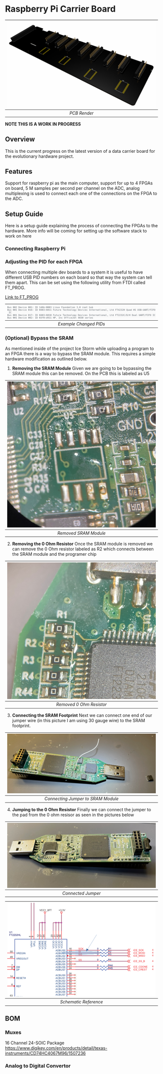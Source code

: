 # Raspberry Pi Carrier Board

| ![PCBRende:r](CarrierBoard/V1.png) | 
|:--:| 
| *PCB Render* |

**NOTE THIS IS A WORK IN PROGRESS**

## Overview
This is the current progress on the latest version of a data carrier board for the evolutionary hardware project.

## Features
Support for raspberry pi as the main computer, support for up to 4 FPGAs on board, 5 M samples per second per channel on the ADC, analog multiplexing is used to connect each one of the connections on the FPGA to the ADC. 


## Setup Guide
Here is a setup guide explaining the process of connecting the FPGAs to the hardware. More info will be coming for setting up the software stack to work on here

### Connecting Raspberry Pi


### Adjusting the PID for each FPGA
When connecting multiple dev boards to a system it is useful to have different USB PID numbers on each board so that way the system can tell them apart. This can be set using the following utility from FTDI called FT_PROG.

[Link to FT_PROG](https://ftdichip.com/utilities/)


| ![PCBRende:r](Images/ExamplePID.png) | 
|:--:| 
| *Example Changed PIDs* |



### (Optional) Bypass the SRAM
As mentioned inside of the project Ice Storm while uploading a program to an FPGA there is a way to bypass the SRAM module. This requires a simple hardware modification as outlined below. 


1. **Removing the SRAM Module**
   Given we are going to be bypassing the SRAM module this can be removed. On the PCB this is labeled as U5

| ![PCBRende:r](Images/RemovedSRAM.png) | 
|:--:| 
| *Removed SRAM Module* |



2. **Removing the 0 Ohm Resistor** 
   Once the SRAM module is removed we can remove the 0 Ohm resistor labeled as R2 which connects between the SRAM module and the programer chip

| ![PCBRende:r](Images/0OhmResistor.png) | 
|:--:| 
| *Removed 0 Ohm Resistor* |

   
3. **Connecting the SRAM Footprint**
   Next we can connect one end of our jumper wire (in this picture I am using 30 gauge wire) to the SRAM footprint. 

| ![PCBRende:r](Images/ConnectingJumperToSRAM.png) | 
|:--:| 
| *Connecting Jumper to SRAM Module* |


4. **Jumping to the 0 Ohm Resistor**
   Finally we can connect the jumper to the pad from the 0 ohm resisor as seen in the pictures below
   
| ![PCBRende:r](Images/ConnectedJumper.png) | 
|:--:| 
| *Connected Jumper* |

| ![PCBRende:r](Images/Sch.png) | 
|:--:| 
| *Schematic Reference* |


## BOM

### Muxes
16 Channel 24-SOIC Package
https://www.digikey.com/en/products/detail/texas-instruments/CD74HC4067M96/1507236

### Analog to Digital Convertor
